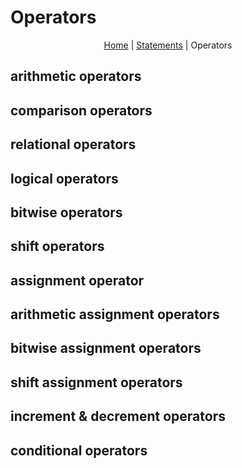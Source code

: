 # Operators

<p align="center">
    <a href="README.md">Home</a> |
    <a href="Statements.md">Statements</a> |
    <span>Operators</span>
</p>

## arithmetic operators


## comparison operators


## relational operators


## logical operators


## bitwise operators


## shift operators


## assignment operator


## arithmetic assignment operators


## bitwise assignment operators


## shift assignment operators


## increment & decrement operators


## conditional operators

